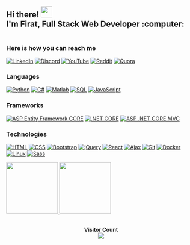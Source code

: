 <div style="display: flex; align-items: center;">
  <div>
    <h2>Hi there! <img src="https://user-images.githubusercontent.com/42378118/110234147-e3259600-7f4e-11eb-95be-0c4047144dea.gif" width="30"><br>
      I'm Firat, Full Stack Web Developer :computer:
    </h2> 
  </div> 
</div>

### Here is how you can reach me
[![LinkedIn](https://img.shields.io/badge/LinkedIn-blue?style=for-the-badge&logo=linkedin&logoColor=white&link=https://linkedin.com/in/firatbezir)](https://linkedin.com/in/firatbezir)
[![Discord](https://img.shields.io/badge/-Discord-7289DA?style=for-the-badge&logo=Discord&logoColor=white&link=https://discord.gg/1120715711820603392)](https://discord.gg/1120715711820603392)
[![YouTube](https://img.shields.io/badge/YouTube-red?style=for-the-badge&logo=YouTube&logoColor=white&link=https://www.youtube.com/channel/UCNZltaZhNQa2IYBAC5smrMA)](https://www.youtube.com/channel/UCNZltaZhNQa2IYBAC5smrMA)
[![Reddit](https://img.shields.io/badge/-Reddit-FF4500?style=for-the-badge&logo=reddit&link=https://www.reddit.com/user/greemLeaf)](https://www.reddit.com/user/greemLeaf)
[![Quora](https://img.shields.io/badge/Quora-red?style=for-the-badge&link=https://www.quora.com/profile/F%C4%B1rat-Bezir)](https://www.quora.com/profile/F%C4%B1rat-Bezir)

### Languages
[![Python](https://img.shields.io/badge/-Python-e6e321?style=for-the-badge&logo=Python&logoColor=white&link=https://github.com/firatbezir)](https://github.com/firatbezir)
[![C#](https://img.shields.io/badge/-C%23-8A2BE2?style=for-the-badge&logo=C%20Sharp&logoColor=white&link=https://github.com/firatbezir)](https://github.com/firatbezir)
[![Matlab](https://img.shields.io/badge/-Matlab-CD5B45?style=for-the-badge&logo=Matlab&logoColor=white&link=https://github.com/firatbezir)](https://github.com/firatbezir)
[![SQL](https://img.shields.io/badge/-SQL-218be6?style=for-the-badge&logo=MySQL&logoColor=white&link=https://github.com/firatbezir)](https://github.com/firatbezir)
[![JavaScript](https://img.shields.io/badge/-JavaScript-F0FFFF?style=for-the-badge&logo=JavaScript&logoColor=white&link=https://github.com/firatbezir)](https://github.com/firatbezir)

### Frameworks
[![ASP Entity Framework CORE](https://img.shields.io/badge/-ASP%20Entity%20Framework%20CORE-9932CC?style=for-the-badge&logo=.NET&logoColor=white&link=https://github.com/firatbezir)](https://github.com/firatbezir)
[![.NET CORE](https://img.shields.io/badge/-.NET%20CORE-9932CC?style=for-the-badge&logo=.NET&logoColor=white&link=https://github.com/firatbezir)](https://github.com/firatbezir)
[![ASP .NET CORE MVC](https://img.shields.io/badge/-ASP%20.NET%20CORE%20MVC-9932CC?style=for-the-badge&logo=.NET&logoColor=white&link=https://github.com/firatbezir)](https://github.com/firatbezir)

### Technologies
[![HTML](https://img.shields.io/badge/-HTML-F0FFFF?style=for-the-badge&logo=html5&link=https://github.com/firatbezir)](https://github.com/firatbezir)
[![CSS](https://img.shields.io/badge/-CSS-F0FFFF?style=for-the-badge&logo=css3&logoColor=white&link=https://github.com/firatbezir)](https://github.com/firatbezir)
[![Bootstrap](https://img.shields.io/badge/-Bootstrap-F0FFFF?style=for-the-badge&logo=Bootstrap&logoColor=white&link=https://github.com/firatbezir)](https://github.com/firatbezir)
[![jQuery](https://img.shields.io/badge/-jQuery-FFF8DC?style=for-the-badge&logo=jQuery&logoColor=white&link=https://github.com/firatbezir)](https://github.com/firatbezir)
[![React](https://img.shields.io/badge/-React-FFF8DC?style=for-the-badge&logo=React&logoColor=white&link=https://github.com/firatbezir)](https://github.com/firatbezir)
[![Ajax](https://img.shields.io/badge/-Ajax-FFB90F?style=for-the-badge&logo=Ajax&logoColor=white&link=https://github.com/firatbezir)](https://github.com/firatbezir)
[![Git](https://img.shields.io/badge/-Git-F0FFFF?style=for-the-badge&logo=Git&logoColor=white&link=https://github.com/firatbezir)](https://github.com/firatbezir)
[![Docker](https://img.shields.io/badge/-Docker-F0FFFF?style=for-the-badge&logo=Docker&logoColor=white&link=https://github.com/firatbezir)](https://github.com/firatbezir)
[![Linux](https://img.shields.io/badge/-Linux-F0FFFF?style=for-the-badge&logo=Linux&logoColor=white&link=https://github.com/firatbezir)](https://github.com/firatbezir)
[![Sass](https://img.shields.io/badge/-Sass-F0FFFF?style=for-the-badge&logo=sass&logoColor=white&link=https://github.com/firatbezir)](https://github.com/firatbezir)



<a href="https://github.com/firatbezir">
  <img height="137px" src="https://github-readme-stats.vercel.app/api?username=firatbezir&hide_title=true&hide_border=true&show_icons=true&include_all_commits=true&count_private=true&line_height=21&text_color=000&icon_color=000&bg_color=0,ea6161,ffc64d,fffc4d,52fa5a&theme=graywhite"/>  
</a>

<a href="https://github.com/firatbezir">
  <img height="137px" src="https://github-readme-stats.vercel.app/api/top-langs/?username=firatbezir&hide_title=true&hide_border=true&layout=compact&langs_count=6&text_color=000&icon_color=fff&bg_color=0,52fa5a,4dfcff,c64dff&theme=graywhite" />
</a>

<br>
<br>
<p align="center"> 
  <strong>Visitor Count</strong>
  <br>
  <a href="[https://github.com/firatbezir]">
    <img src="https://profile-counter.glitch.me/firatbezir/count.svg" />
  </a>
</p>

